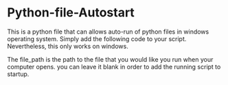 # Python-file-Autostart
This is a python file that can allows auto-run of python files in windows operating system.
Simply add the following code to your script. Nevertheless, this only works on windows.

The file_path is the path to the file that you would like you run when your computer opens. you can leave it blank in order to add the running script to startup.
